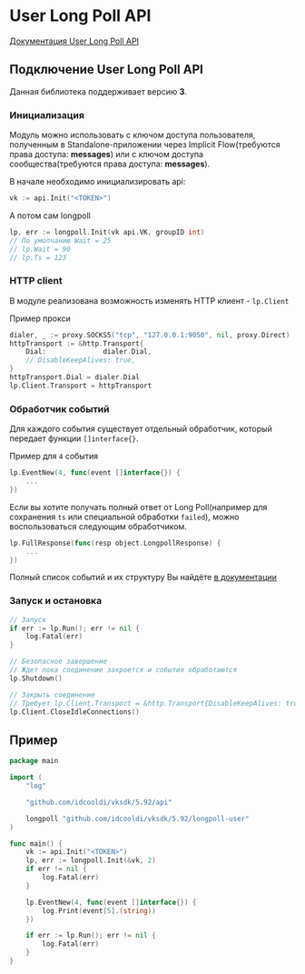 # User Long Poll API

[Документация User Long Poll API](https://vk.com/dev/using_longpoll)

## Подключение User Long Poll API

Данная библиотека поддерживает версию **3**.

### Инициализация

Модуль можно использовать с ключом доступа пользователя, полученным в Standalone-приложении через Implicit Flow(требуются права доступа: **messages**) или с ключом доступа сообщества(требуются права доступа: **messages**).

В начале необходимо инициализировать api:

```go
vk := api.Init("<TOKEN>")
```

А потом сам longpoll

```go
lp, err := longpoll.Init(vk api.VK, groupID int)
// По умолчанию Wait = 25
// lp.Wait = 90 
// lp.Ts = 123
```

### HTTP client

В модуле реализована возможность изменять HTTP клиент - `lp.Client`

Пример прокси

```go
dialer, _ := proxy.SOCKS5("tcp", "127.0.0.1:9050", nil, proxy.Direct)
httpTransport := &http.Transport{
	Dial:              dialer.Dial,
	// DisableKeepAlives: true,
}
httpTransport.Dial = dialer.Dial
lp.Client.Transport = httpTransport
```

### Обработчик событий

Для каждого события существует отдельный обработчик, который передает функции `[]interface{}`.

Пример для `4` события

```go
lp.EventNew(4, func(event []interface{}) {
	...
})
```

Если вы хотите получать полный ответ от Long Poll(например для сохранения `ts` или специальной обработки `failed`), можно воспользоваться следующим обработчиком.

```go
lp.FullResponse(func(resp object.LongpollResponse) {
	...
})
```

Полный список событий и их структуру Вы найдёте [в документации](https://vk.com/dev/using_longpoll?f=3.%2B%D0%A1%D1%82%D1%80%D1%83%D0%BA%D1%82%D1%83%D1%80%D0%B0%2B%D1%81%D0%BE%D0%B1%D1%8B%D1%82%D0%B8%D0%B9)

### Запуск и остановка

```go
// Запуск
if err := lp.Run(); err != nil {
	log.Fatal(err)
}

// Безопасное завершение
// Ждет пока соединение закроется и события обработаются
lp.Shutdown()

// Закрыть соединение
// Требует lp.Client.Transport = &http.Transport{DisableKeepAlives: true}
lp.Client.CloseIdleConnections()
```

## Пример

```go
package main

import (
	"log"

	"github.com/idcooldi/vksdk/5.92/api"

	longpoll "github.com/idcooldi/vksdk/5.92/longpoll-user"
)

func main() {
	vk := api.Init("<TOKEN>")
	lp, err := longpoll.Init(&vk, 2)
	if err != nil {
		log.Fatal(err)
	}

	lp.EventNew(4, func(event []interface{}) {
		log.Print(event[5].(string))
	})

	if err := lp.Run(); err != nil {
		log.Fatal(err)
	}
}

```
